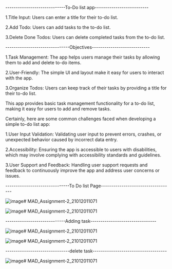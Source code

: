 -----------------------------To-Do list app--------------------------

1.Title Input: Users can enter a title for their to-do list.

2.Add Todo: Users can add tasks to the to-do list.

3.Delete Done Todos: Users can delete completed tasks from the to-do list.

-------------------------------Objectives----------------------------

1.Task Management: The app helps users manage their tasks by allowing them to add and delete to-do items.

2.User-Friendly: The simple UI and layout make it easy for users to interact with the app.

3.Organize Todos: Users can keep track of their tasks by providing a title for their to-do list.

This app provides basic task management functionality for a to-do list, making it easy for users to add and remove tasks.

Certainly, here are some common challenges faced when developing a simple to-do list app:

1.User Input Validation: Validating user input to prevent errors, crashes, or unexpected behavior caused by incorrect data entry.

2.Accessibility: Ensuring the app is accessible to users with disabilities, which may involve complying with accessibility standards and guidelines.

3.User Support and Feedback: Handling user support requests and feedback to continuously improve the app and address user concerns or issues.

-------------------------------To Do list Page-----------------------------------


![image](https://github.com/Dhruv-patel-2004/MAD_Assignment_2_21012011071_TodosApp/assets/140106897/04ee3b85-aae2-451a-abcb-58f5240728a1)﻿# MAD_Assignment-2_21012011071


![image](https://github.com/Dhruv-patel-2004/MAD_Assignment_2_21012011071_TodosApp/assets/140106897/04ee3b85-aae2-451a-abcb-58f5240728a1)﻿# MAD_Assignment-2_21012011071


-----------------------------Adding task--------------------------------


![image](https://github.com/Dhruv-patel-2004/MAD_Assignment_2_21012011071_TodosApp/assets/140106897/04ee3b85-aae2-451a-abcb-58f5240728a1)﻿# MAD_Assignment-2_21012011071


![image](https://github.com/Dhruv-patel-2004/MAD_Assignment_2_21012011071_TodosApp/assets/140106897/04ee3b85-aae2-451a-abcb-58f5240728a1)﻿# MAD_Assignment-2_21012011071


-------------------------------delete task------------------------------------

![image](https://github.com/Dhruv-patel-2004/MAD_Assignment_2_21012011071_TodosApp/assets/140106897/04ee3b85-aae2-451a-abcb-58f5240728a1)﻿# MAD_Assignment-2_21012011071

